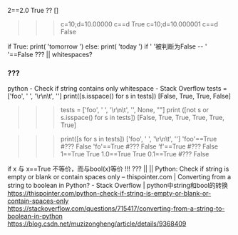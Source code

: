 

2==2.0  True  ?? []
>>> c=10;d=10.00000
>>> c==d
True
>>> c=10;d=10.000001
>>> c==d
False

if True:
print( 'tomorrow ')
else:
print( 'today ')
if ' '被判断为False -- ' '==False  ???  ||   whitespaces?  


### ???
python - Check if string contains only whitespace - Stack Overflow
tests = ['foo', ' ', '\r\n\t', '']
print([s.isspace() for s in tests])
[False, True, True, False]

>>> tests = ['foo', ' ', '\r\n\t', '', None, ""]
>>> print ([not s or s.isspace() for s in tests])
[False, True, True, True, True, True]

>>> print([s for s in tests])
['foo', ' ', '\r\n\t', '']
>>> 'foo'==True #???
False
>>> 'fo'==True #???
False
>>> 'f'==True #???
False
>>> 1==True
True
>>> 1.0==True
True
>>> 0.1==True #???
False


if x  与   x==True 不等价，而与bool(x)等价 !!!  ???  ||     ||  Python: Check if string is empty or blank or contain spaces only – thispointer.com   |  Converting from a string to boolean in Python? - Stack Overflow |  python中string和bool的转换
https://thispointer.com/python-check-if-string-is-empty-or-blank-or-contain-spaces-only
https://stackoverflow.com/questions/715417/converting-from-a-string-to-boolean-in-python
https://blog.csdn.net/muzizongheng/article/details/9368409

